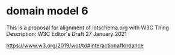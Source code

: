 # domain model 6
This is a proposal for alignment of iotschema.org with W3C Thing Description:
W3C Editor's Draft 27 January 2021

https://www.w3.org/2019/wot/td#interactionaffordance 
